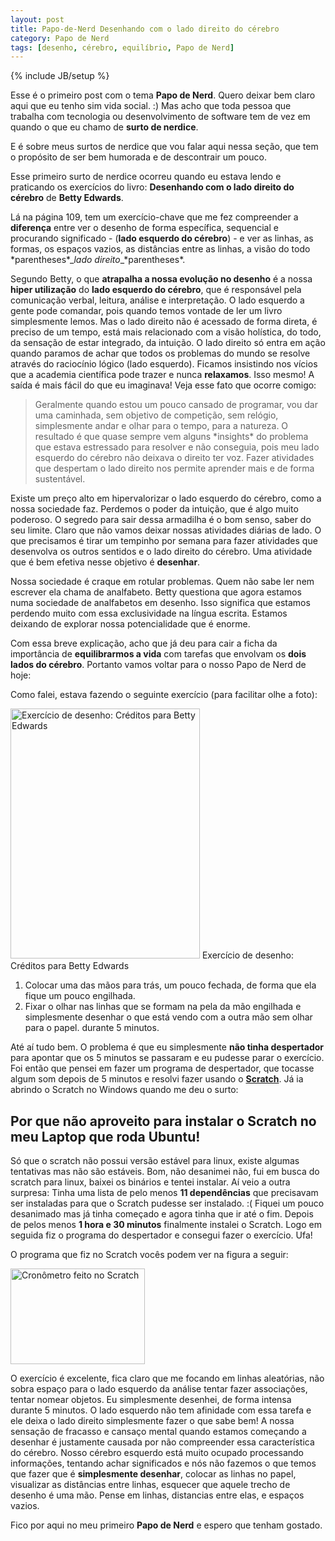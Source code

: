 ```yaml
---
layout: post
title: Papo-de-Nerd Desenhando com o lado direito do cérebro
category: Papo de Nerd
tags: [desenho, cérebro, equilíbrio, Papo de Nerd]
---
```


{% include JB/setup %}

Esse é o primeiro post com o tema __Papo de Nerd__. Quero deixar bem claro aqui que eu tenho sim vida social. :) Mas acho que toda pessoa que trabalha com tecnologia ou desenvolvimento de software tem de vez em quando o que eu chamo de __surto de nerdice__.

E é sobre meus surtos de nerdice que vou falar aqui nessa seção, que tem o propósito de ser bem humorada e de descontrair um pouco.

Esse primeiro surto de nerdice ocorreu quando eu estava lendo e praticando os exercícios do livro: __Desenhando com o lado direito do cérebro__ de __Betty Edwards__.

Lá na página 109, tem um exercício-chave que me fez compreender a __diferença__ entre ver o desenho de forma específica, sequencial e procurando significado - (__lado esquerdo do cérebro__) - e ver as linhas, as formas, os espaços vazios, as distâncias entre as linhas, a visão do todo \*parentheses*\__lado direito__\*parentheses*\.

Segundo Betty, o que __atrapalha a nossa evolução no desenho__ é a nossa __hiper utilização__ do __lado esquerdo do cérebro__, que é responsável pela comunicação verbal, leitura, análise e interpretação. O lado esquerdo a gente pode comandar, pois quando temos vontade de ler um livro simplesmente lemos. Mas o lado direito não é acessado de forma direta, é preciso de um tempo, está mais relacionado com a visão holística, do todo, da sensação de estar integrado, da intuição. O lado direito só entra em ação quando paramos de achar que todos os problemas do mundo se resolve através do raciocínio lógico (lado esquerdo). Ficamos insistindo nos vícios que a academia científica pode trazer e nunca __relaxamos__. Isso mesmo! A saída é mais fácil do que eu imaginava! Veja esse fato que ocorre comigo:

<blockquote>Geralmente quando estou um pouco cansado de programar, vou dar uma caminhada, sem objetivo de competição, sem relógio, simplesmente andar e olhar para o tempo, para a natureza. O resultado é que quase sempre vem alguns *insights* do problema que estava estressado para resolver e não conseguia, pois meu lado esquerdo do cérebro não deixava o direito ter voz. Fazer atividades que despertam o lado direito nos permite aprender mais e de forma sustentável.
</blockquote>

Existe um preço alto em hipervalorizar o lado esquerdo do cérebro, como a nossa sociedade faz. Perdemos o poder da intuição, que é algo muito poderoso. O segredo para sair dessa armadilha é o bom senso, saber do seu limite. Claro que não vamos deixar nossas atividades diárias de lado. O que precisamos é tirar um tempinho por semana para fazer atividades que desenvolva os outros sentidos e o lado direito do cérebro. Uma atividade que é bem efetiva nesse objetivo é __desenhar__.

Nossa sociedade é craque em rotular problemas. Quem não sabe ler nem escrever ela chama de analfabeto. Betty questiona que agora estamos numa sociedade de analfabetos em desenho. Isso significa que estamos perdendo muito com essa exclusividade na língua escrita. Estamos deixando de explorar nossa potencialidade que é enorme.

Com essa breve explicação, acho que já deu para cair a ficha da importância de __equilibrarmos a vida__ com tarefas que envolvam os __dois lados do cérebro__. Portanto vamos voltar para o nosso Papo de Nerd de hoje:

Como falei, estava fazendo o seguinte exercício (para facilitar olhe a foto):

<img src="http://i716.photobucket.com/albums/ww163/valeriofarias/exerciciodesenho.jpg" alt="Exercício de desenho: Créditos para Betty Edwards" width="303" height="400" />
Exercício de desenho: Créditos para Betty Edwards

1. Colocar uma das mãos para trás, um pouco fechada, de forma que ela fique um pouco engilhada.
2.	Fixar o olhar nas linhas que se formam na pela da mão engilhada e simplesmente desenhar o que está vendo com a outra mão sem olhar para o papel. durante 5 minutos.

Até aí tudo bem. O problema é que eu simplesmente __não tinha despertador__ para apontar que os 5 minutos se passaram e eu pudesse parar o exercício. Foi então que pensei em fazer um programa de despertador, que tocasse algum som depois de 5 minutos e resolvi fazer usando o __<a href="http://geyserway.com/scratch-a-linguagem-de-programacao-mais-simples-que-ja-vi/">Scratch</a>__. Já ia abrindo o Scratch no Windows quando me deu o surto:

## Por que não aproveito para instalar o Scratch no meu Laptop que roda Ubuntu!

Só que o scratch não possui versão estável para linux, existe algumas tentativas mas não são estáveis. Bom, não desanimei não, fui em busca do scratch para linux, baixei os binários e tentei instalar. Aí veio a outra surpresa: Tinha uma lista de pelo menos __11 dependências__ que precisavam ser instaladas para que o Scratch pudesse ser instalado. :( Fiquei um pouco desanimado mas já tinha começado e agora tinha que ir até o fim. Depois de pelos menos __1 hora e 30 minutos__ finalmente instalei o Scratch. Logo em seguida fiz o programa do despertador e consegui fazer o exercício. Ufa!

O programa que fiz no Scratch vocês podem ver na figura a seguir:

<img src="http://i716.photobucket.com/albums/ww163/valeriofarias/cronometro.jpg" alt="Cronômetro feito no Scratch" width="215" height="153" />

O exercício é excelente, fica claro que me focando em linhas aleatórias, não sobra espaço para o lado esquerdo da análise tentar fazer associações, tentar nomear objetos. Eu simplesmente desenhei, de forma intensa durante 5 minutos. O lado esquerdo não tem afinidade com essa tarefa e ele deixa o lado direito simplesmente fazer o que sabe bem! A nossa sensação de fracasso e cansaço mental quando estamos começando a desenhar é justamente causada por não compreender essa característica do cérebro. Nosso cérebro esquerdo está muito ocupado processando informações, tentando achar significados e nós não fazemos o que temos que fazer que é __simplesmente desenhar__, colocar as linhas no papel, visualizar as distâncias entre linhas, esquecer que aquele trecho de desenho é uma mão. Pense em linhas, distancias entre elas, e espaços vazios.

Fico por aqui no meu primeiro __Papo de Nerd__ e espero que tenham gostado.
